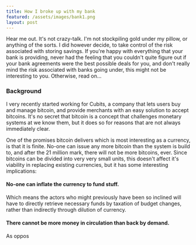 ```yaml
---
title: How I broke up with my bank
featured: /assets/images/bank1.png
layout: post
---
```

Hear me out. It's not crazy-talk. I'm not stockpiling gold under my pillow, or anything of the sorts.
I did however decide, to take control of the risk associated with storing savings.
If you're happy with everything that your bank is providing, never had the feeling that you couldn't quite figure out
if your bank agreements were the best possible deals for you, and don't really mind the risk associated with banks going under, this might not be interesting to you. Otherwise, read on...

### Background
I very recently started working for Cubits, a company that lets users buy and manage bitcoin, and provide
merchants with an easy solution to accept bitcoins.
It's no secret that bitcoin is a concept that challenges monetary systems at we know them, but it does so for reasons that are not always immediately clear.

One of the promises bitcoin delivers which is most interesting as a currency, is that it is finite.
No-one can issue any more bitcoin than the system is build to, and after the 21 million mark, there will not be more bitcoins, ever. Since bitcoins can be divided into very very small units, this doesn't affect it's viability in replacing existing currencies, but it has some interesting implications:

#### No-one can inflate the currency to fund stuff.
Which means the actors who might previously have been so inclined will have to directly retrieve necessary funds by taxation of budget changes, rather than indirectly through dilution of currency.

#### There cannot be more money in circulation than back by demand.
As oppos
